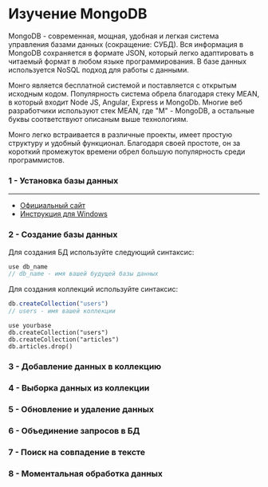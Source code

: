 #  Изучение MongoDB

MongoDB - современная, мощная, удобная и легкая система управления базами данных (сокращение: СУБД). Вся информация в MongoDB сохраняется в формате JSON, который легко адаптировать в читаемый формат в любом языке программирования. В базе данных используется NoSQL подход для работы с данными.

Монго является бесплатной системой и поставляется с открытым исходным кодом. Популярность система обрела благодаря стеку MEAN, в который входит Node JS, Angular, Express и MongoDb. Многие веб разработчики используют стек MEAN, где "M" - MongoDB, а остальные буквы соответствуют описаным выше технологиям.

Монго легко встраивается в различные проекты, имеет простую структуру и удобный функционал. Благодаря своей простоте, он за короткий промежуток времени обрел большую популярность среди программистов.


### 1 - Установка базы данных

---

- [Официальный сайт](https://www.mongodb.com/)
- [Инструкция для Windows](https://docs.mongodb.com/manual/tutorial/install-mongodb-on-windows/)


### 2 - Создание базы данных

Для создания БД используйте следующий синтаксис:
```js
use db_name
// db_name - имя вашей будущей базы данных 
```

Для создания коллекций используйте синтаксис:
```js
db.createCollection("users")
// users - имя вашей коллекции
```
```
use yourbase
db.createCollection("users")
db.createCollection("articles")
db.articles.drop()
```

### 3 - Добавление данных в коллекцию
### 4 - Выборка данных из коллекции
### 5 - Обновление и удаление данных
### 6 - Объединение запросов в БД
### 7 - Поиск на совпадение в тексте
### 8 - Моментальная обработка данных
